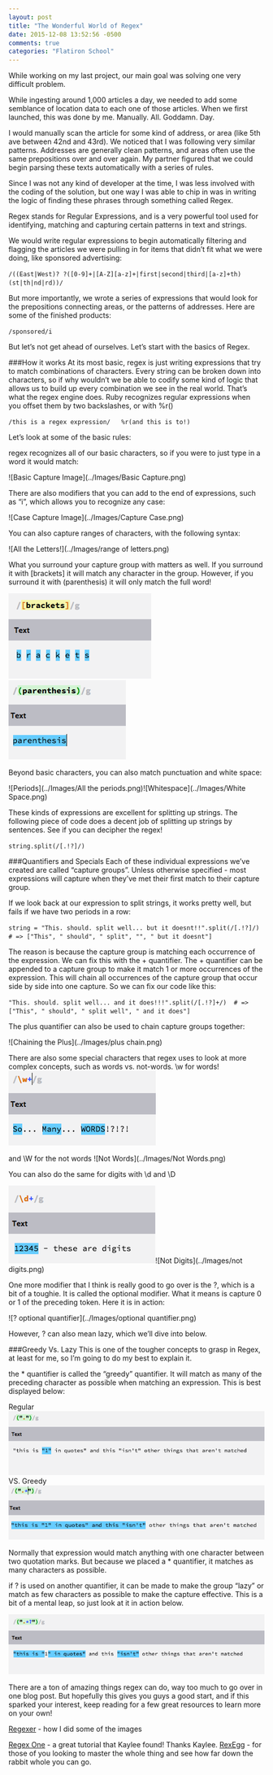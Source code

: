 ```yaml
---
layout: post
title: "The Wonderful World of Regex"
date: 2015-12-08 13:52:56 -0500
comments: true
categories: "Flatiron School"
---
```


While working on my last project, our main goal was solving one very difficult problem.

While ingesting around 1,000 articles a day, we needed to add some semblance of location data to each one of those articles. When we first launched, this was done by me. Manually. All. Goddamn. Day.

I would manually scan the article for some kind of address, or area (like 5th ave between 42nd and 43rd). We noticed that I was following very similar patterns. Addresses are generally clean patterns, and areas often use the same prepositions over and over again. My partner figured that we could begin parsing these texts automatically with a series of rules.

Since I was not any kind of developer at the time, I was less involved with the coding of the solution, but one way I was able to chip in was in writing the logic of finding these phrases through something called Regex.

Regex stands for Regular Expressions, and is a very powerful tool used for identifying, matching and capturing certain patterns in text and strings.

We would write regular expressions to begin automatically filtering and flagging the articles we were pulling in for items that didn’t fit what we were doing, like sponsored advertising:

`/((East|West)? ?([0-9]+|[A-Z][a-z]+|first|second|third|[a-z]+th)(st|th|nd|rd))/`

But more importantly, we wrote a series of expressions that would look for the prepositions connecting areas, or the patterns of addresses. Here are some of the finished products:

`/sponsored/i`


But let’s not get ahead of ourselves. Let’s start with the basics of Regex.

###How it works
At its most basic, regex is just writing expressions that try to match combinations of characters. Every string can be broken down into characters, so if why wouldn’t we be able to codify some kind of logic that allows us to build up every combination we see in the real world. That’s what the regex engine does.
Ruby recognizes regular expressions when you offset them by two backslashes, or with %r()

`/this is a regex expression/  
%r(and this is to!) `

Let’s look at some of the basic rules:

regex recognizes all of our basic characters, so if you were to just type in a word it would match:

![Basic Capture Image](../Images/Basic Capture.png)

There are also modifiers that you can add to the end of expressions, such as “i”, which allows you to recognize any case:

![Case Capture Image](../Images/Capture Case.png)

You can also capture ranges of characters, with the following syntax:

![All the Letters!](../Images/range of letters.png)

What you surround your capture group with matters as well. If you surround it with [brackets] it will match any character in the group. However, if you surround it with (parenthesis) it will only match the full word!

![Brackets](../Images/brackets.png) ![Parenthesis](../Images/Parenthesis.png)

Beyond basic characters, you can also match punctuation and white space:

![Periods](../Images/All the periods.png)![Whitespace](../Images/White Space.png)

These kinds of expressions are excellent for splitting up strings. The following piece of code does a decent job of splitting up strings by sentences. See if you can decipher the regex!

`string.split(/[.!?]/)`

###Quantifiers and Specials
Each of these individual expressions we’ve created are called “capture groups”. Unless otherwise specified - most expressions will capture when they’ve met their first match to their capture group.

If we look back at our expression to split strings, it works pretty well, but fails if we have two periods in a row:

`string = "This. should. split well... but it doesnt!!".split(/[.!?]/)  # => ["This", " should", " split", "", " but it doesnt"]`

The reason is because the capture group is matching each occurrence of the expression. We can fix this with the + quantifier. The + quantifier can be appended to a capture group to make it match 1 or more occurrences of the expression. This will chain all occurrences of the capture group that occur side by side into one capture. So we can fix our code like this:

`"This. should. split well... and it does!!!".split(/[.!?]+/)  # => ["This", " should", " split well", " and it does"]`

The plus quantifier can also be used to chain capture groups together:

![Chaining the Plus](../Images/plus chain.png)

There are also some special characters that regex uses to look at more complex concepts, such as words vs. not-words.
\w for words!
![Words](../Images/Words.png)

and \W for the not words
![Not Words](../Images/Not Words.png)

You can also do the same for digits with \d and \D

![Digits](../Images/digits.png)![Not Digits](../Images/not digits.png)

One more modifier that I think is really good to go over is the ?, which is a bit of a toughie. It is called the optional modifier. What it means is capture 0 or 1 of the preceding token. Here it is in action:

![? optional quantifier](../Images/optional quantifier.png)

However, ? can also mean lazy, which we’ll dive into below.

###Greedy Vs. Lazy
This is one of the tougher concepts to grasp in Regex, at least for me, so I’m going to do my best to explain it.

the * quantifier is called the “greedy” quantifier. It will match as many of the preceding character as possible when matching an expression. This is best displayed below:

Regular
![Regular](../Images/Regular.png)
VS. Greedy
![Greedy](../Images/Greedy.png)


Normally that expression would match anything with one character between two quotation marks. But because we placed a * quantifier, it matches as many characters as possible.


if ? is used on another quantifier, it can be made to make the group “lazy” or match as few characters as possible to make the capture effective. This is a bit of a mental leap, so just look at it in action below.

![Lazy](../Images/Lazy.png)



There are a ton of amazing things regex can do, way too much to go over in one blog post. But hopefully this gives you guys a good start, and if this sparked your interest, keep reading for a few great resources to learn more on your own!

[Regexer](http://regexr.com/) - how I did some of the images

[Regex One](http://regexone.com/) - a great tutorial that Kaylee found! Thanks Kaylee.
[RexEgg](http://www.rexegg.com/) - for those of you looking to master the whole thing and see how far down the rabbit whole you can go.
